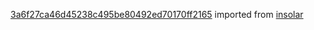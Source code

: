 [3a6f27ca46d45238c495be80492ed70170ff2165](https://github.com/insolar/insolar/commit/3a6f27ca46d45238c495be80492ed70170ff2165) imported from [insolar](https://github.com/insolar/insolar)
